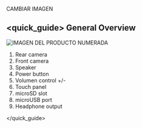 CAMBIAR IMAGEN

## <quick_guide> General Overview

![IMAGEN DEL PRODUCTO NUMERADA](http://static.energysistem.com/images/manuals/42027/54afb2a61b236.jpg)

1. Rear camera
2. Front camera
3. Speaker
4. Power button
5. Volumen control +/-
6. Touch panel
7. microSD slot
8. microUSB port
9. Headphone output

</quick_guide>
